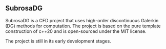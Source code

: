## SubrosaDG

SubrosaDG is a CFD project that uses high-order discontinuous Galerkin (DG) methods for computation. The project is based on the pure template construction of c++20 and is open-sourced under the MIT license.

The project is still in its early development stages.
